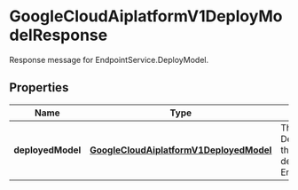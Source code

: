 

# GoogleCloudAiplatformV1DeployModelResponse

Response message for EndpointService.DeployModel.

## Properties

| Name | Type | Description | Notes |
|------------ | ------------- | ------------- | -------------|
|**deployedModel** | [**GoogleCloudAiplatformV1DeployedModel**](GoogleCloudAiplatformV1DeployedModel.md) | The DeployedModel that had been deployed in the Endpoint. |  [optional] |




